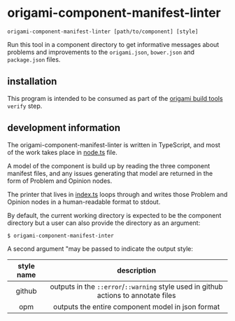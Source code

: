 # origami-component-manifest-linter

```usage
origami-component-manifest-linter [path/to/component] [style]
```

Run this tool in a component directory to get informative messages about
problems and improvements to the `origami.json`, `bower.json` and `package.json`
files.

## installation

This program is intended to be consumed as part of the [origami build
tools](https://github.com/Financial-Times/origami-build-tools) `verify` step.

## development information

The origami-component-manifest-linter is written in TypeScript, and most of the
work takes place in [node.ts](./src/lib/node.ts) file.

A model of the component is build up by reading the three component manifest
files, and any issues generating that model are returned in the form of Problem
and Opinion nodes.

The printer that lives in [index.ts](./src/index.ts) loops through and writes
those Problem and Opinion nodes in a human-readable format to stdout.

By default, the current working directory is expected to be the component
directory but a user can also provide the directory as an argument:

```sh
$ origami-component-manifest-inter
```

A second argument "may be passed to indicate the output style:

| style name | description                                                                           |
|:----------:|:-------------------------------------------------------------------------------------:|
| github     | outputs  in the  `::error`/`::warning` style used in github actions to annotate files |
| opm        | outputs the entire component model in json format                                     |
